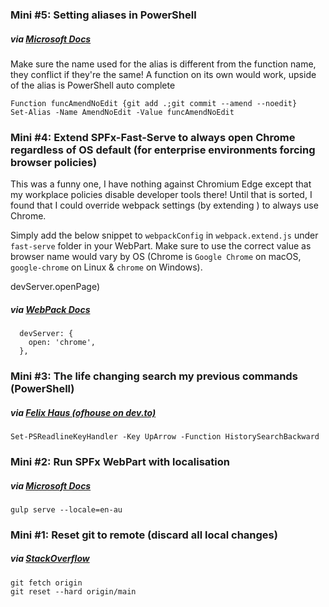 ### Mini #5: Setting aliases in PowerShell

##### via [Microsoft Docs](https://docs.microsoft.com/en-us/powershell/module/microsoft.powershell.utility/set-alias?view=powershell-7.1#example-5--create-an-alias-for-a-command-with-parameters)

Make sure the name used for the alias is different from the function name, they conflict if they're the same! A function on its own would work, upside of the alias is PowerShell auto complete

```
Function funcAmendNoEdit {git add .;git commit --amend --noedit}
Set-Alias -Name AmendNoEdit -Value funcAmendNoEdit
```

### Mini #4: Extend SPFx-Fast-Serve to always open Chrome regardless of OS default (for enterprise environments forcing browser policies)

This was a funny one, I have nothing against Chromium Edge except that my workplace policies disable developer tools there!
Until that is sorted, I found that I could override webpack settings (by extending ) to always use Chrome.

Simply add the below snippet to `webpackConfig` in `webpack.extend.js` under `fast-serve` folder in your WebPart. Make sure to use the correct value as browser name would vary by OS (Chrome is `Google Chrome` on macOS, `google-chrome` on Linux & `chrome` on Windows).

devServer.openPage)

##### via [WebPack Docs](https://webpack.js.org/configuration/dev-server/#devserveropen)

```
  devServer: {
    open: 'chrome',
  },
```

### Mini #3: The life changing search my previous commands (PowerShell)

##### via [Felix Haus (ofhouse on dev.to)](https://dev.to/ofhouse/add-a-bash-like-autocomplete-to-your-powershell-4257)

```
Set-PSReadlineKeyHandler -Key UpArrow -Function HistorySearchBackward
```

### Mini #2: Run SPFx WebPart with localisation

##### via [Microsoft Docs](https://docs.microsoft.com/en-us/sharepoint/dev/spfx/web-parts/guidance/localize-web-parts#specify-the-locale-to-be-tested-by-using-the-command-line-argument)

```
gulp serve --locale=en-au
```

### Mini #1: Reset git to remote (discard all local changes)

##### via [StackOverflow](https://stackoverflow.com/a/1628334)

```
git fetch origin
git reset --hard origin/main
```
